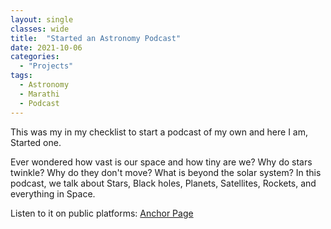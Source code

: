 ```yaml
---
layout: single
classes: wide
title:  "Started an Astronomy Podcast"
date: 2021-10-06
categories:
  - "Projects"
tags:
  - Astronomy
  - Marathi
  - Podcast
---
```


This was my in my checklist to start a podcast of my own and here I am, Started one.

Ever wondered how vast is our space and how tiny are we? Why do stars twinkle? Why do they don't move?
What is beyond the solar system?
In this podcast, we talk about Stars, Black holes, Planets, Satellites, Rockets, and everything in Space.

Listen to it on public platforms: [Anchor Page](https://anchor.fm/chaitanya-uttarwar)
